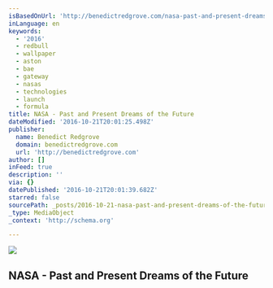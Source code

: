 ```yaml
---
isBasedOnUrl: 'http://benedictredgrove.com/nasa-past-and-present-dreams-of-the-future/'
inLanguage: en
keywords:
  - '2016'
  - redbull
  - wallpaper
  - aston
  - bae
  - gateway
  - nasas
  - technologies
  - launch
  - formula
title: NASA - Past and Present Dreams of the Future
dateModified: '2016-10-21T20:01:25.498Z'
publisher:
  name: Benedict Redgrove
  domain: benedictredgrove.com
  url: 'http://benedictredgrove.com'
author: []
inFeed: true
description: ''
via: {}
datePublished: '2016-10-21T20:01:39.682Z'
starred: false
sourcePath: _posts/2016-10-21-nasa-past-and-present-dreams-of-the-future.md
_type: MediaObject
_context: 'http://schema.org'

---
```

<article style=""><img src="https://imgflo.herokuapp.com/graph/2b2431f8e7ba7b0/03493a19bf48daa70f1dd4b98881634a/noop.jpg?input=http%3A%2F%2Fd1welqkpllnvag.cloudfront.net%2F2016%2F10%2F04170228%2F20160720_JSC_Robo_Rover_R2_Rev_A-1920x2400.jpg" /><h1>NASA - Past and Present Dreams of the Future</h1></article>